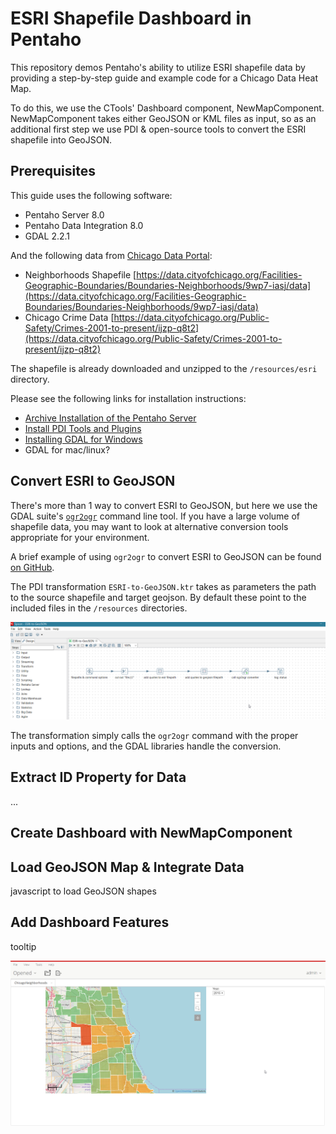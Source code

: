 # ESRI Shapefile Dashboard in Pentaho
This repository demos Pentaho's ability to utilize ESRI shapefile data by
providing a step-by-step guide and example code for a Chicago Data Heat Map.

To do this, we use the CTools' Dashboard component, NewMapComponent.
NewMapComponent takes either GeoJSON or KML files as input, so as an additional
first step we use PDI & open-source tools to convert the ESRI shapefile into
GeoJSON.

## Prerequisites
This guide uses the following software:
 - Pentaho Server 8.0
 - Pentaho Data Integration 8.0
 - GDAL 2.2.1

And the following data from [Chicago Data Portal](https://data.cityofchicago.org/):
 - Neighborhoods Shapefile [https://data.cityofchicago.org/Facilities-Geographic-Boundaries/Boundaries-Neighborhoods/9wp7-iasj/data](https://data.cityofchicago.org/Facilities-Geographic-Boundaries/Boundaries-Neighborhoods/9wp7-iasj/data)
 - Chicago Crime Data [https://data.cityofchicago.org/Public-Safety/Crimes-2001-to-present/ijzp-q8t2](https://data.cityofchicago.org/Public-Safety/Crimes-2001-to-present/ijzp-q8t2)

The shapefile is already downloaded and unzipped to the `/resources/esri` directory.

Please see the following links for installation instructions:
 - [Archive Installation of the Pentaho Server](https://help.pentaho.com/Documentation/8.0/Setup/Installation/Archive)
 - [Install PDI Tools and Plugins](https://help.pentaho.com/Documentation/8.0/Setup/Installation/Tools/PDI_Client_and_plugins)
 - [Installing GDAL for Windows](https://sandbox.idre.ucla.edu/sandbox/tutorials/installing-gdal-for-windows)
 - GDAL for mac/linux?

## Convert ESRI to GeoJSON
There's more than 1 way to convert ESRI to GeoJSON, but here we use the GDAL
suite's [`ogr2ogr`](http://www.gdal.org/ogr2ogr.html) command line tool. If you
have a large volume of shapefile data, you may want to look at alternative 
conversion tools appropriate for your environment.

A brief example of using `ogr2ogr` to convert ESRI to GeoJSON can be found [on
GitHub](https://gist.github.com/benbalter/5858851).

The PDI transformation `ESRI-to-GeoJSON.ktr` takes as parameters the path to the
source shapefile and target geojson. By default these point to the included
files in the `/resources` directories.

![ESRI to GeoJSON Transformation](/resources/img/ESRItoGeoJSONTransform.png?raw=true "ESRI-to-GeoJSON.ktr")

The transformation simply calls the `ogr2ogr` command with the proper inputs and
options, and the GDAL libraries handle the conversion.

## Extract ID Property for Data
...

## Create Dashboard with NewMapComponent

## Load GeoJSON Map & Integrate Data
javascript to load GeoJSON shapes


## Add Dashboard Features
tooltip

![Chicago Crime Heat Map](/resources/img/ChicagoCrimeHeatMap.png?raw=true "Chicago Crime Heat Map Dashboard")
